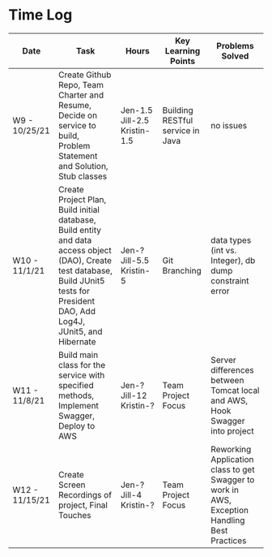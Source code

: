 # Time Log

| Date | Task | Hours | Key Learning Points | Problems Solved |  
|------|------|-------|------|------|
|W9 - 10/25/21|Create Github Repo, Team Charter and Resume, Decide on service to build, Problem Statement and Solution, Stub classes |Jen-1.5<br />Jill-2.5<br />Kristin-1.5|Building RESTful service in Java | no issues| 
|W10 - 11/1/21|Create Project Plan, Build initial database, Build entity and data access object (DAO), Create test database, Build JUnit5 tests for President DAO, Add Log4J, JUnit5, and Hibernate |Jen-?<br />Jill-5.5<br />Kristin-5 |Git Branching |data types (int vs. Integer), db dump constraint error | 
|W11 - 11/8/21|Build main class for the service with specified methods, Implement Swagger, Deploy to AWS |Jen-?<br />Jill-12<br />Kristin-? | Team Project Focus |Server differences between Tomcat local and AWS, Hook Swagger into project |
|W12 - 11/15/21|Create Screen Recordings of project, Final Touches |Jen-?<br />Jill-4<br />Kristin-? |Team Project Focus |Reworking Application class to get Swagger to work in AWS, Exception Handling Best Practices|








